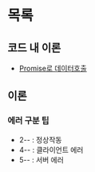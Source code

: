 # 목록

## 코드 내 이론

- <a href="https://github.com/SeongJun2Moon/MSAProject/tree/main/ReactServer/src/webcrawler">Promise로 데이터호출</a>

## 이론

### 에러 구분 팁

- 2-- : 정상작동
- 4-- : 클라이언트 에러
- 5-- : 서버 에러

